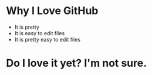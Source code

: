 # Why I Love GitHub

* It is pretty
* It is easy to edit files
* It is pretty easy to edit files
# Do I love it yet? I'm not sure.
